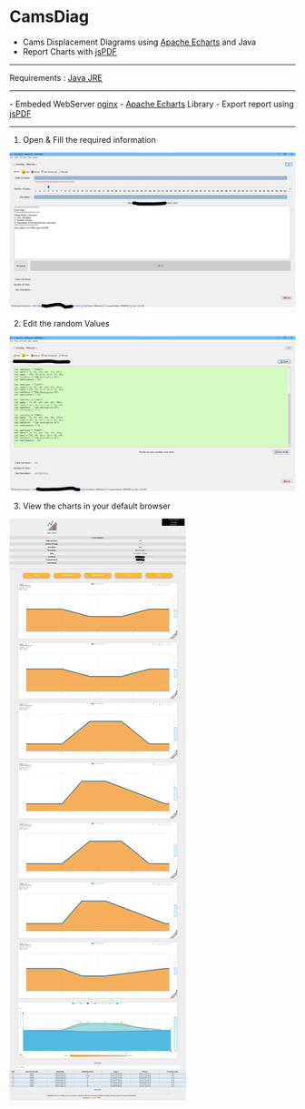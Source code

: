 # CamsDiag

 - Cams Displacement Diagrams using <a href="https://echarts.apache.org/en/index.html">Apache Echarts</a> and Java
 - Report Charts with <a href="https://github.com/parallax/jsPDF">jsPDF</a>

<hr>

Requirements : <a href="https://www.java.com/en/download/manual.jsp">Java JRE</a>

<hr>
- Embeded WebServer <a href="https://www.nginx.com/">nginx</a>
- <a href="https://echarts.apache.org/en/index.html">Apache Echarts</a> Library
- Export report using <a href="https://github.com/parallax/jsPDF">jsPDF</a> 

<hr>

1. Open & Fill the required information 

![alt text](https://github.com/mnlxr/CamsDiag/blob/main/images/camsdiag01.png?raw=true)

2. Edit the random Values

![alt text](https://github.com/mnlxr/CamsDiag/blob/main/images/camsdiag02.png?raw=true)

3. View the charts in your default browser

![alt text](https://github.com/mnlxr/CamsDiag/blob/main/images/camsdiag03.jpeg?raw=true)

